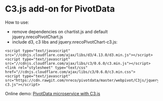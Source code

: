 # C3.js add-on for PivotData
How to use:

* remove dependencies on chartist.js and default jquery.nrecoPivotChart.js
* include d3, c3 libs and jquery.nrecoPivotChart-c3.js:
```
<script type="text/javascript" src="//cdnjs.cloudflare.com/ajax/libs/d3/4.13.0/d3.min.js"></script>
<script type="text/javascript" src="//cdnjs.cloudflare.com/ajax/libs/c3/0.6.0/c3.min.js"></script>
<link rel="stylesheet" type="text/css" href="//cdnjs.cloudflare.com/ajax/libs/c3/0.6.0/c3.min.css">
<script type="text/javascript" src="https://cdn.rawgit.com/nreco/pivotdata/master/webpivot/C3js/jquery.nrecopivotchart-c3.js"></script>
```
Online demo: [PivotData microservice with C3.js](http://pivotdataservice.nrecosite.com/pivotdataservice/?chartlib=C3js)
